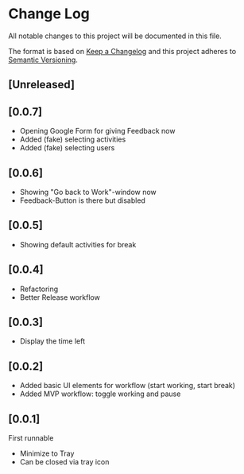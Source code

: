 # Change Log
All notable changes to this project will be documented in this file.

The format is based on [Keep a Changelog](http://keepachangelog.com/)
and this project adheres to [Semantic Versioning](http://semver.org/).

## [Unreleased]

## [0.0.7]
 - Opening Google Form for giving Feedback now
 - Added (fake) selecting activities
 - Added (fake) selecting users

## [0.0.6]
  - Showing "Go back to Work"-window now
  - Feedback-Button is there but disabled

## [0.0.5]
 - Showing default activities for break

## [0.0.4]
 - Refactoring
 - Better Release workflow

## [0.0.3]
 - Display the time left

## [0.0.2]
 - Added basic UI elements for workflow (start working, start break)
 - Added MVP workflow: toggle working and pause

## [0.0.1]

First runnable
 - Minimize to Tray
 - Can be closed via tray icon

